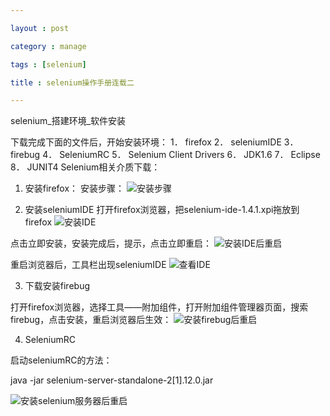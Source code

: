 ```yaml
---

layout : post

category : manage

tags : [selenium]

title : selenium操作手册连载二

---
```






selenium_搭建环境_软件安装 

 
下载完成下面的文件后，开始安装环境：
1． firefox
2． seleniumIDE
3． firebug
4． SeleniumRC
5． Selenium Client Drivers
6． JDK1.6
7． Eclipse
8． JUNIT4
Selenium相关介质下载：

1. 安装firefox：
安装步骤：
![](http://pic.yupoo.com/charisma999_v/D2U1U6ff/f0Mvz.jpg "安装步骤")

2. 安装seleniumIDE
打开firefox浏览器，把selenium-ide-1.4.1.xpi拖放到firefox
![](http://pic.yupoo.com/charisma999_v/D2U1WvLS/Uropa.jpg "安装IDE")

点击立即安装，安装完成后，提示，点击立即重启：
![](http://pic.yupoo.com/charisma999_v/D2U1WlNJ/lWHs5.jpg "安装IDE后重启")

重启浏览器后，工具栏出现seleniumIDE
![](http://pic.yupoo.com/charisma999_v/D2U1W2Nt/wfNyO.jpg "查看IDE")

3. 下载安装firebug


打开firefox浏览器，选择工具――附加组件，打开附加组件管理器页面，搜索firebug，点击安装，重启浏览器后生效：
![](http://pic.yupoo.com/charisma999_v/D2U5o5h8/14eX6p.jpg "安装firebug后重启")

4. SeleniumRC


启动seleniumRC的方法：


java -jar selenium-server-standalone-2[1].12.0.jar

![](http://pic.yupoo.com/charisma999_v/D2U1WFpC/Z14Y1.jpg "安装selenium服务器后重启")